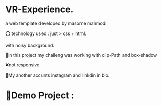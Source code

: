 # VR-Experience.

a web template developed by masome mahmodi 

⭕ technology used : just > css + html.

with noisy background.

🎈in this project my challeng was working with clip-Path and box-shadow

❌not responsive

🌼My another accunts instagram and linkdin in bio.

# 🔗Demo Project :

